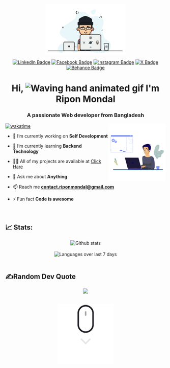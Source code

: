 <div align="center">
<img src="https://raw.githubusercontent.com/riponmondalbd/image/main/68747470733a2f2f6d69726f2e6d656469756d2e636f6d2f6d61782f313336302f302a37513379765349765f7430696f4a2d5a2e676966.gif" align="center" style="width: 50%" />
</div>  

<p align="center">
<a href="https://www.linkedin.com/in/riponmondalbd"><img src="https://img.shields.io/badge/inkedIn-0077B5?style=for-the-badge&logo=linkedin&logoColor=white" alt="LinkedIn Badge"></a>
<a href="https://www.facebook.com/riponmondalbd"><img src="https://img.shields.io/badge/Facebook-3b5998?style=for-the-badge&logo=facebook&logoColor=white" alt="Facebook Badge"></a>
<a href="https://www.instagram.com/riponmondalbd"><img src="https://img.shields.io/badge/Instagram-5851DB?style=for-the-badge&logo=instagram&logoColor=white" alt="Instagram Badge"></a>
<a href="https://x.com/ripon_mondal_bd"><img src="https://img.shields.io/badge/Twitter-1DA1F2?style=for-the-badge&logo=x&logoColor=white" alt="X Badge"></a>
<a href="https://www.behance.net/riponmondalbd"><img src="https://img.shields.io/badge/Behance-053eff?style=for-the-badge&logo=behance&logoColor=white" alt="Behance Badge"></a>
</p>


<h1 align="center"> Hi, <img src="https://raw.githubusercontent.com/nixin72/nixin72/master/wave.gif" 
         alt="Waving hand animated gif"
         height="45"
         width="45" /> I'm Ripon Mondal</h1>
	 
<h3 align="center">A passionate Web developer from Bangladesh</h3>
	 
<P align="center">
	<img align="right" alt="Coding" width="36%" src="https://github.com/riponmondalbd/image/blob/main/developer.gif?raw=true">
</p>

[![wakatime](https://wakatime.com/badge/user/c147a387-bdfb-4149-bf5f-56eb0432af87.svg)](https://wakatime.com/@c147a387-bdfb-4149-bf5f-56eb0432af87)
<br>

- 🔭 I’m currently working on **Self Development**

- 🌱 I’m currently learning **Backend Technology**

- 👨‍💻 All of my projects are available at <a href="https://github.com/riponmondalbd?tab=repositories" target="blank">Click Hare</a>

- 💬 Ask me about **Anything**

- 📫 Reach me **contact.riponmondal@gmail.com**

- ⚡ Fun fact **Code is awesome**

<br>


## 📈 Stats:
<div align='center'>
    <img src='https://github-readme-streak-stats.herokuapp.com/?user=riponmondalbd' alt='Github stats' align='center' />
</div>
<br />

<div align='center'>
    <img src='https://github-readme-stats.vercel.app/api/wakatime?username=riponmondalbd&layout=compact' alt='Languages over last 7 days ' align='center' />
</div>
<br />

## ✍️Random Dev Quote
<p align="center">
	<img src="https://quotes-github-readme.vercel.app/api?type=horizontal&theme=light" />
</p>

##
<div align="center">
<img src = "https://raw.githubusercontent.com/riponmondalbd/image/main/scroll-down.gif" align = "center" style = "width: 35%" />
</div>  

